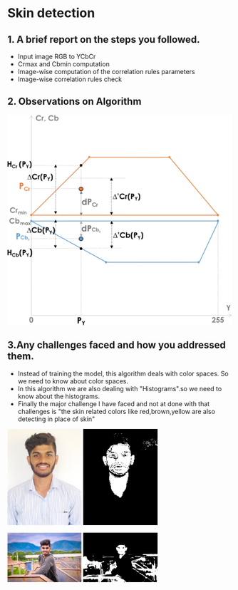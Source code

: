 
# Skin detection




## 1. A brief report on the steps you followed.

- Input image RGB to YCbCr
- Crmax and Cbmin computation
- Image-wise computation of the correlation rules parameters
- Image-wise correlation rules check

## 2. Observations on Algorithm
 
![App Screenshot](https://github.com/123mpozzi/nbrancati-py/blob/main/docs/trapezia_params.png?raw=true)


## 3.Any challenges faced and how you addressed them.

 - Instead of training the model, this algorithm deals with color spaces. So we need to know about color spaces.
 - In this algorithm we are also dealing with "Histograms".so we need to know about the histograms.
 - Finally the major challenge I have faced and not at done with that challenges is "the skin related colors like red,brown,yellow are also detecting in place of skin"

<p float="left">
  <img src="https://github.com/Manohar-mata/SKIN-SEGMENTATION/blob/main/skin%20segmentation/docs/208T1A05F9.jpg" width="33%" />
  <img src="https://github.com/Manohar-mata/SKIN-SEGMENTATION/blob/main/skin%20segmentation/docs/manu-output.png" width="33%" />
</p>


<p float="left">
  <img src="https://github.com/Manohar-mata/SKIN-SEGMENTATION/blob/main/skin%20segmentation/docs/manu1.jpg" width="33%" />
  <img src="https://github.com/Manohar-mata/SKIN-SEGMENTATION/blob/main/skin%20segmentation/docs/manu1-output.png" width="33%" />
</p>
